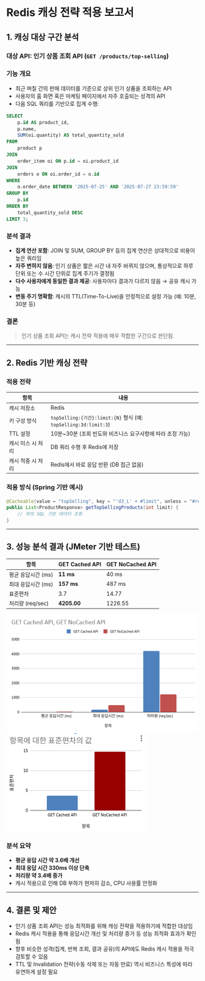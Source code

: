 # Redis 캐싱 전략 적용 보고서

## 1. 캐싱 대상 구간 분석

### 대상 API: 인기 상품 조회 API (`GET /products/top-selling`)

### 기능 개요
- 최근 며칠 간의 판매 데이터를 기준으로 상위 인기 상품을 조회하는 API
- 사용자의 홈 화면 혹은 마케팅 페이지에서 자주 호출되는 성격의 API
- 다음 SQL 쿼리를 기반으로 집계 수행:

```sql
SELECT
    p.id AS product_id,
    p.name,
    SUM(oi.quantity) AS total_quantity_sold
FROM
    product p
JOIN
    order_item oi ON p.id = oi.product_id
JOIN
    orders o ON oi.order_id = o.id
WHERE
    o.order_date BETWEEN '2025-07-25' AND '2025-07-27 23:59:59'
GROUP BY
    p.id
ORDER BY
    total_quantity_sold DESC
LIMIT 3;
```

### 분석 결과
- **집계 연산 포함**: JOIN 및 SUM, GROUP BY 등의 집계 연산은 상대적으로 비용이 높은 쿼리임
- **자주 변하지 않음**: 인기 상품은 짧은 시간 내 자주 바뀌지 않으며, 통상적으로 하루 단위 또는 수 시간 단위로 집계 주기가 결정됨
- **다수 사용자에게 동일한 결과 제공**: 사용자마다 결과가 다르지 않음 → 공유 캐시 가능
- **변동 주기 명확함**: 캐시의 TTL(Time-To-Live)을 안정적으로 설정 가능 (예: 10분, 30분 등)

### 결론
> 인기 상품 조회 API는 캐시 전략 적용에 매우 적합한 구간으로 판단됨.

---

## 2. Redis 기반 캐싱 전략

### 적용 전략

| 항목 | 내용 |
|------|------|
| 캐시 저장소 | Redis |
| 키 구성 방식 | `topSelling:{기간}:limit:{N}` 형식 (예: `topSelling:3d:limit:3`) |
| TTL 설정 | 10분~30분 (조회 빈도와 비즈니스 요구사항에 따라 조정 가능) |
| 캐시 미스 시 처리 | DB 쿼리 수행 후 Redis에 저장 |
| 캐시 적중 시 처리 | Redis에서 바로 응답 반환 (DB 접근 없음) |

### 적용 방식 (Spring 기반 예시)
```java
@Cacheable(value = "topSelling", key = "'d3_L' + #limit", unless = "#result == null or #result.isEmpty()")
public List<ProductResponse> getTopSellingProducts(int limit) {
    // 위의 SQL 기반 데이터 조회
}
```

---

## 3. 성능 분석 결과 (JMeter 기반 테스트)

| 항목 | GET Cached API | GET NoCached API |
|------|----------------|------------------|
| 평균 응답시간 (ms) | **11 ms** | 40 ms |
| 최대 응답시간 (ms) | **157 ms** | 487 ms |
| 표준편차 | 3.7 | 14.77 |
| 처리량 (req/sec) | **4205.00** | 1226.55 |

![캐시 성능 분석 그래프](./image/캐시성능분석그래프1.png)
![캐시 표준 편차 분석 그래프](./image/캐시표준편차그래프.png)


### 분석 요약

- **평균 응답 시간 약 3.6배 개선**
- **최대 응답 시간 330ms 이상 단축**
- **처리량 약 3.4배 증가**
- 캐시 적용으로 인해 DB 부하가 현저히 감소, CPU 사용률 안정화

---

## 4. 결론 및 제안

- 인기 상품 조회 API는 성능 최적화를 위해 캐싱 전략을 적용하기에 적합한 대상임
- Redis 캐시 적용을 통해 응답시간 개선 및 처리량 증가 등 성능 최적화 효과가 확인됨
- 향후 비슷한 성격(집계, 반복 조회, 결과 공유)의 API에도 Redis 캐시 적용을 적극 검토할 수 있음
- TTL 및 Invalidation 전략(수동 삭제 또는 자동 만료) 역시 비즈니스 특성에 따라 유연하게 설정 필요